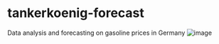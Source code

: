 # tankerkoenig-forecast
Data analysis and forecasting on gasoline prices in Germany
![image](https://user-images.githubusercontent.com/25065706/58381495-e4761080-7fbd-11e9-889d-f9f0a9ed11f9.png)

